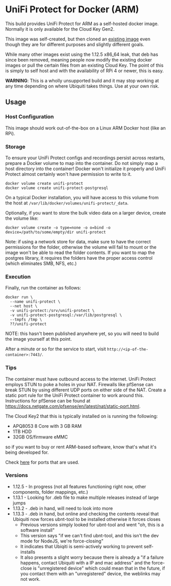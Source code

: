 # UniFi Protect for Docker (ARM)

This build provides UniFi Protect for ARM as a self-hosted docker image.
Normally it is only available for the Cloud Key Gen2.

This image was self-created, but then cloned an [existing image](https://github.com/iamjamestl/docker-unifi-protect)
even though they are for different purposes and slightly different goals.

While many other images exist using the 1.12.5 x86_64 leak, that deb
has since been removed, meaning people now modify the existing docker images
or pull the certain files from an existing Cloud Key. The point of this
is simply to self host and with the availability of RPi 4 or newer, this
is easy.

**WARNING**: This is a wholly unsupported build and it may stop working at any
time depending on where Ubiquiti takes things. Use at your own risk.

## Usage

### Host Configuration

This image should work out-of-the-box on a Linux ARM Docker host (like an RPi).

### Storage

To ensure your UniFi Protect configs and recordings persist across restarts,
prepare a Docker volume to map into the container.  Do not simply map a host
directory into the container!  Docker won't initialize it properly and UniFi
Protect almost certainly won't have permission to write to it.

```
docker volume create unifi-protect
docker volume create unifi-protect-postgresql
```

On a typical Docker installation, you will have access to this volume from the
host at `/var/lib/docker/volumes/unifi-protect/_data`.

Optionally, if you want to store the bulk video data on a larger device, create
the volume like:

```
docker volume create -o type=none -o o=bind -o device=/path/to/some/empty/dir unifi-protect
```

Note: if using a network store for data, make sure to have the correct permissions
for the folder, otherwise the volume will fail to mount or the image won't
be able to read the folder contents. If you want to map the postgres library,
it requires the folders have the proper access control (which eliminates SMB, NFS, etc.)

### Execution

Finally, run the container as follows:

```
docker run \
  --name unifi-protect \
  --net host \
  -v unifi-protect:/srv/unifi-protect \
  -v unifi-protect-postgresql:/var/lib/postgresql \
  --tmpfs /tmp \
  ??/unifi-protect
```

NOTE: this hasn't been published anywhere yet, so you will need to build the image
yourself at this point.

After a minute or so for the service to start, visit
`http://<ip-of-the-container>:7443/`.

### Tips

The container must have outbound access to the internet.  UniFi Protect employs
STUN to poke a holes in your NAT.  Firewalls like pfSense can break STUN by
using different UDP ports on either side of the NAT.  Create a static port rule
for the UniFi Protect container to work around this.  Instructions for pfSense
can be found at
https://docs.netgate.com/pfsense/en/latest/nat/static-port.html.

The Cloud Key2 that this is typically installed on is running the following:
- APQ8053 8 Core with 3 GB RAM
- 1TB HDD
- 32GB OS/firmware eMMC

so if you want to buy or rent ARM-based software, know that's what it's being
developed for.

Check [here](https://help.ui.com/hc/en-us/articles/360015519974-UniFi-Protect-Ports-Used) for ports that are used.

### Versions
- 1.12.5 - In progress (not all features functioning right now, other components, folder mappings, etc.)
- 1.13.1 - Looking for .deb file to make multiple releases instead of large jumps
- 1.13.2 - .deb in hand, will need to look into more
- 1.13.3 - .deb in hand, but online and checking the contents reveal that Ubiquiti now forces ubnt-tool to be installed otherwise it forces closes
    - Previous versions simply looked for ubnt-tool and went "oh, this is a software install"
    - This version says "if we can't find ubnt-tool, and this isn't the dev mode for NodeJS, we're force-closing"
    - It indicates that Ubiqiti is semi-actively working to prevent self-installs
    - It also presents a slight worry because there is already a "if a failure happens, contact Ubiquiti with a IP and mac address" and the force-close is "unregistered device" which could mean that in the future, if you contact them with an "unregistered" device, the weblinks may not work.